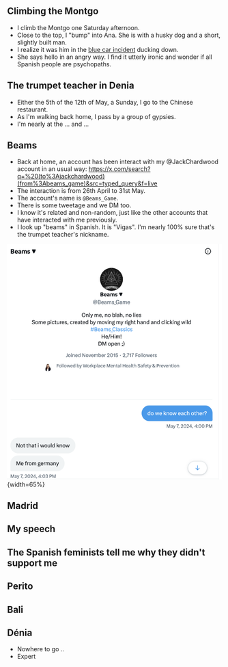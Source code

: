 ## Climbing the Montgo

- I climb the Montgo one Saturday afternoon.
- Close to the top, I "bump" into Ana. She is with a husky dog and a short, slightly built man.
- I realize it was him in the [blue car incident](../2023/november.md#ana-in-the-blue-van) ducking down.
- She says hello in an angry way. I find it utterly ironic and wonder if all Spanish people are psychopaths.

## The trumpet teacher in Denia

- Either the 5th of the 12th of May, a Sunday, I go to the Chinese restaurant.
- As I'm walking back home, I pass by a group of gypsies.
- I'm nearly at the ... and ...

## Beams

- Back at home, an account has been interact with my @JackChardwood account in an usual way: https://x.com/search?q=%20(to%3Ajackchardwood)(from%3Abeams_game)&src=typed_query&f=live
- The interaction is from 26th April to 31st May.
- The account's name is `@Beams_Game`.
- There is some tweetage and we DM too.
- I know it's related and non-random, just like the other accounts that have interacted with me previously.
- I look up "beams" in Spanish. It is "Vigas". I'm nearly 100% sure that's the trumpet teacher's nickname.

![Beams](../../content/images/beams-games.png){width=65%}

## Madrid

## My speech

## The Spanish feminists tell me why they didn't support me

## Perito

## Bali

## Dénia

- Nowhere to go ..
- Expert
